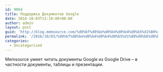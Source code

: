 ```yaml
---
id: 9064
title: Поддержка Документов Google
date: 2016-10-03T13:19:00+00:00
author: admin
layout: post
guid: 'http://blog.memsource.com/%d0%bf%d0%be%d0%b4%d0%b4%d0%b5%d1%80%d0%b6%d0%ba%d0%b0-%d0%b4%d0%be%d0%ba%d1%83%d0%bc%d0%b5%d0%bd%d1%82%d0%be%d0%b2-google/'
permalink: '/2016/10/03/%d0%bf%d0%be%d0%b4%d0%b4%d0%b5%d1%80%d0%b6%d0%ba%d0%b0-%d0%b4%d0%be%d0%ba%d1%83%d0%bc%d0%b5%d0%bd%d1%82%d0%be%d0%b2-google/'
categories:
  - Uncategorized
---
```

Memsource умеет читать документы Google из Google Drive &#8211; в частности документы, таблицы и презентации.